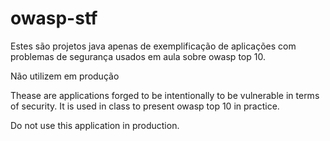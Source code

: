 owasp-stf
=========

Estes são projetos java apenas de exemplificação de aplicações com problemas de segurança usados em aula sobre owasp top 10.


Não utilizem em produção 

Thease are applications forged to be intentionally to be vulnerable in terms of security. It is used in class to
present owasp top 10 in practice. 

Do not use this application in production.
